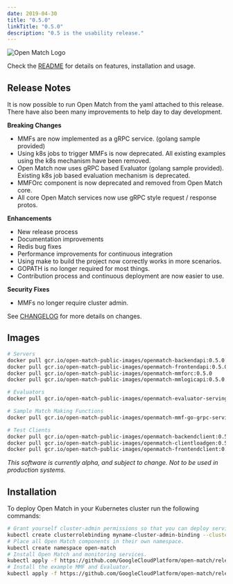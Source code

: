```yaml
---
date: 2019-04-30
title: "0.5.0"
linkTitle: "0.5.0"
description: "0.5 is the usability release."
---
```


![Open Match Logo](../../../../../images/logo-with-name.png)


Check the [README](https://github.com/GoogleCloudPlatform/open-match/tree/release-0.5) for details on features, installation and usage.

Release Notes
-------------

It is now possible to run Open Match from the yaml attached to this release. There have also been many improvements to help day to day development.

**Breaking Changes**

 * MMFs are now implemented as a gRPC service. (golang sample provided)
 * Using k8s jobs to trigger MMFs is now deprecated. All existing examples using the k8s mechanism have been removed. 
 * Open Match now uses gRPC based Evaluator (golang sample provided). Existing k8s job based evaluation mechanism is deprecated.
 * MMFOrc component is now deprecated and removed from Open Match core.  
 * All core Open Match services now use gRPC style request / response protos.

**Enhancements**

 * New release process
 * Documentation improvements
 * Redis bug fixes
 * Performance improvements for continuous integration
 * Using make to build the project now correctly works in more scenarios.
 * GOPATH is no longer required for most things.
 * Contribution process and continuous deployment are now easier to use.

**Security Fixes**

 * MMFs no longer require cluster admin.

See [CHANGELOG](https://github.com/GoogleCloudPlatform/open-match/compare/v0.4.0...release-0.5) for more details on changes.

Images
------

```bash
# Servers
docker pull gcr.io/open-match-public-images/openmatch-backendapi:0.5.0
docker pull gcr.io/open-match-public-images/openmatch-frontendapi:0.5.0
docker pull gcr.io/open-match-public-images/openmatch-mmforc:0.5.0
docker pull gcr.io/open-match-public-images/openmatch-mmlogicapi:0.5.0

# Evaluators
docker pull gcr.io/open-match-public-images/openmatch-evaluator-serving:0.5.0

# Sample Match Making Functions
docker pull gcr.io/open-match-public-images/openmatch-mmf-go-grpc-serving-simple:0.5.0

# Test Clients
docker pull gcr.io/open-match-public-images/openmatch-backendclient:0.5.0
docker pull gcr.io/open-match-public-images/openmatch-clientloadgen:0.5.0
docker pull gcr.io/open-match-public-images/openmatch-frontendclient:0.5.0
```

*This software is currently alpha, and subject to change. Not to be used in production systems.*

Installation
------------

To deploy Open Match in your Kubernetes cluster run the following commands:

```bash
# Grant yourself cluster-admin permissions so that you can deploy service accounts.
kubectl create clusterrolebinding myname-cluster-admin-binding --clusterrole=cluster-admin --user=$(YOUR_KUBERNETES_USER_NAME)
# Place all Open Match components in their own namespace.
kubectl create namespace open-match
# Install Open Match and monitoring services.
kubectl apply -f https://github.com/GoogleCloudPlatform/open-match/releases/download/0.5.0/install.yaml --namespace open-match
# Install the example MMF and Evaluator.
kubectl apply -f https://github.com/GoogleCloudPlatform/open-match/releases/download/v0.5.0/install-example.yaml --namespace open-match
```